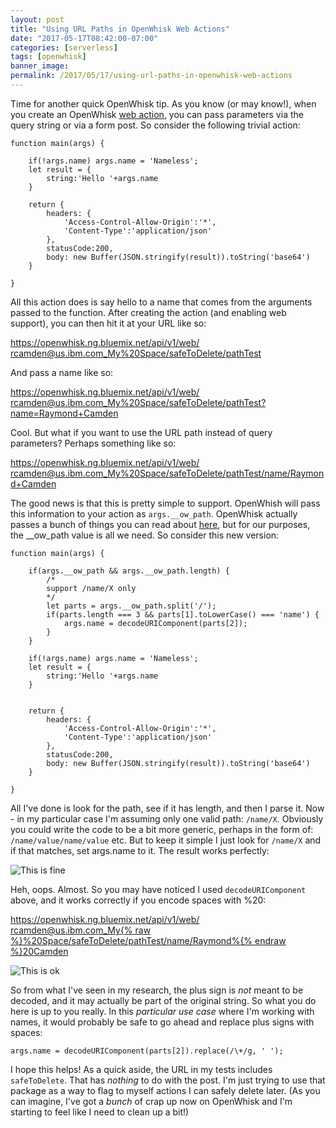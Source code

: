```yaml
---
layout: post
title: "Using URL Paths in OpenWhisk Web Actions"
date: "2017-05-17T08:42:00-07:00"
categories: [serverless]
tags: [openwhisk]
banner_image: 
permalink: /2017/05/17/using-url-paths-in-openwhisk-web-actions
---
```


Time for another quick OpenWhisk tip. As you know (or may know!), when you create an OpenWhisk [web action](https://console.ng.bluemix.net/docs/openwhisk/openwhisk_webactions.html#openwhisk_webactions), you can pass parameters via the query string or via a form post. So consider the following trivial action:

<pre><code class="language-javascript">function main(args) {

    if(!args.name) args.name = 'Nameless';
	let result = {
		string:'Hello '+args.name
	}

	return {
		headers: { 
			'Access-Control-Allow-Origin':'*',
			'Content-Type':'application/json'
		}, 
		statusCode:200,
		body: new Buffer(JSON.stringify(result)).toString('base64')
	}

}
</code></pre>

All this action does is say hello to a name that comes from the arguments passed to the function. After creating the action (and enabling web support), you can then hit it at your URL like so:

<a href="https://openwhisk.ng.bluemix.net/api/v1/web/rcamden@us.ibm.com_My%20Space/safeToDelete/pathTest">
https://<span></span>openwhisk.ng.bluemix.net/api/v1/web/<br/>rcamden@us.ibm.com_My%20Space/safeToDelete/pathTest</a>

And pass a name like so:

<a href="https://openwhisk.ng.bluemix.net/api/v1/web/rcamden@us.ibm.com_My%20Space/safeToDelete/pathTest?name=Raymond+Camden">
https://<span></span>openwhisk.ng.bluemix.net/api/v1/web/<br/>rcamden@us.ibm.com_My%20Space/safeToDelete/pathTest?name=Raymond+Camden</a>

Cool. But what if you want to use the URL path instead of query parameters? Perhaps something like so:

<a href="https://openwhisk.ng.bluemix.net/api/v1/web/rcamden@us.ibm.com_My%20Space/safeToDelete/pathTest/name/Raymond+Camden">
https://<span></span>openwhisk.ng.bluemix.net/api/v1/web/<br/>rcamden@us.ibm.com_My%20Space/safeToDelete/pathTest/name/Raymond+Camden</a>

The good news is that this is pretty simple to support. OpenWhish will pass this information to your action as `args.__ow_path`. OpenWhisk actually passes a bunch of things you can read about [here](https://console.ng.bluemix.net/docs/openwhisk/openwhisk_webactions.html#http-context), but for our purposes, the __ow_path value is all we need. So consider this new version:

<pre><code class="language-javascript">function main(args) {

	if(args.__ow_path && args.__ow_path.length) {
		/*
		support /name/X only
		*/
		let parts = args.__ow_path.split('/');
		if(parts.length === 3 && parts[1].toLowerCase() === 'name') {
			args.name = decodeURIComponent(parts[2]);
		}
	}

    if(!args.name) args.name = 'Nameless';
	let result = {
		string:'Hello '+args.name
	}


	return {
		headers: { 
			'Access-Control-Allow-Origin':'*',
			'Content-Type':'application/json'
		}, 
		statusCode:200,
		body: new Buffer(JSON.stringify(result)).toString('base64')
	}

}
</code></pre>

All I've done is look for the path, see if it has length, and then I parse it. Now - in my particular case I'm assuming only one valid path: `/name/X`. Obviously you could write the code to be a bit more generic, perhaps in the form of: `/name/value/name/value` etc. But to keep it simple I just look for `/name/X` and if that matches, set args.name to it. The result works perfectly:

![This is fine](https://static.raymondcamden.com/images/2017/5/owpath1.png)

Heh, oops. Almost. So you may have noticed I used `decodeURIComponent` above, and it works correctly if you encode spaces with %20:

<a href="https://openwhisk.ng.bluemix.net/api/v1/web/rcamden@us.ibm.com_My{% raw %}%20Space/safeToDelete/pathTest/name/Raymond%{% endraw %}20Camden">
https://<span></span>openwhisk.ng.bluemix.net/api/v1/web/<br/>rcamden@us.ibm.com_My{% raw %}%20Space/safeToDelete/pathTest/name/Raymond%{% endraw %}20Camden</a>

![This is ok](https://static.raymondcamden.com/images/2017/5/owpath2.png)

So from what I've seen in my research, the plus sign is *not* meant to be decoded, and it may actually be part of the original string. So what you do here is up to you really. In this *particular use case* where I'm working with names, it would probably be safe to go ahead and replace plus signs with spaces:

<pre><code class="language-javascript">args.name = decodeURIComponent(parts[2]).replace(/\+/g, ' ');</code></pre>

I hope this helps! As a quick aside, the URL in my tests includes `safeToDelete`. That has *nothing* to do with the post. I'm just trying to use that package as a way to flag to myself actions I can safely delete later. (As you can imagine, I've got a *bunch* of crap up now on OpenWhisk and I'm starting to feel like I need to clean up a bit!)